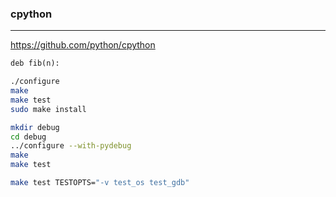 ### cpython
---
https://github.com/python/cpython

```py
deb fib(n):

```

```sh
./configure
make 
make test
sudo make install

mkdir debug
cd debug
../configure --with-pydebug
make
make test

make test TESTOPTS="-v test_os test_gdb"
```

```
```


